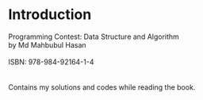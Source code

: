 # Introduction
Programming Contest: Data Structure and Algorithm\
by Md Mahbubul Hasan\
\
ISBN: 978-984-92164-1-4\
\
\
Contains my solutions and codes while reading the book.


